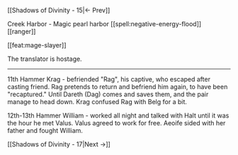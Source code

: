 [[Shadows of Divinity - 15|<- Prev]]


Creek Harbor - Magic pearl harbor
[[spell:negative-energy-flood]]
[[ranger]]

[[feat:mage-slayer]]

The translator is hostage.


---
11th Hammer
Krag - befriended "Rag", his captive, who escaped after casting friend. Rag pretends to return and befriend him again, to have been "recaptured." Until Dareth (Dag) comes and saves them, and the pair manage to head down. Krag confused Rag with Belg for a bit.

12th-13th Hammer
William - worked all night and talked with Halt until it was the hour he met Valus. Valus agreed to work for free. Aeoife sided with her father and fought William.

[[Shadows of Divinity - 17|Next ->]]